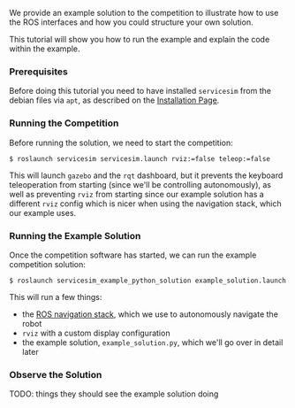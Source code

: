 We provide an example solution to the competition to illustrate how to use the ROS interfaces and how you could structure your own solution.

This tutorial will show you how to run the example and explain the code within the example.

### Prerequisites

Before doing this tutorial you need to have installed `servicesim` from the debian files via `apt`, as described on the [Installation Page](https://bitbucket.org/osrf/servicesim/wiki/Installation).

### Running the Competition

Before running the solution, we need to start the competition:

```
$ roslaunch servicesim servicesim.launch rviz:=false teleop:=false
```

This will launch `gazebo` and the `rqt` dashboard, but it prevents the keyboard teleoperation from starting (since we'll be controlling autonomously), as well as preventing `rviz` from starting since our example solution has a different `rviz` config which is nicer when using the navigation stack, which our example uses.

### Running the Example Solution

Once the competition software has started, we can run the example competition solution:

```
$ roslaunch servicesim_example_python_solution example_solution.launch
```

This will run a few things:

- the [ROS navigation stack](http://wiki.ros.org/navigation), which we use to autonomously navigate the robot
- `rviz` with a custom display configuration
- the example solution, `example_solution.py`, which we'll go over in detail later

### Observe the Solution

TODO: things they should see the example solution doing
